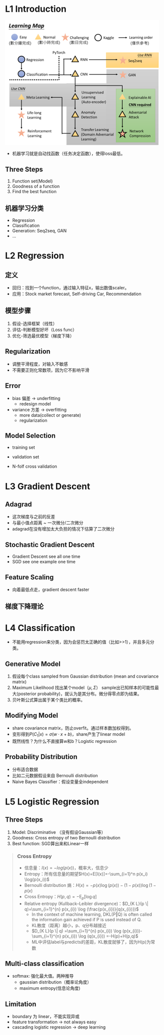 # L1 Introduction

![](./images/HW.png)

- 机器学习就是自动找函数（任务决定函数），使得loss最低。

## Three Steps
1. Function set(Model)
2. Goodness of a function
3. Find the best function

## 机器学习分类
- Regression
- Classification
- Generation: Seq2seq, GAN
- ...

# L2 Regression
## 定义
- 回归：找到一个function，通过输入特征x，输出数值scaler。
- 应用：Stock market forecast, Self-driving Car, Recommendation

## 模型步骤
1. 假设-选择框架（线性）
2. 评估-判断模型好坏（Loss func）
3. 优化-筛选最优模型（梯度下降）

## Regularization
- 调整平滑程度，对输入不敏感
- 不需要正则化常数项，因为它不影响平滑

## Error
- bias 偏差 -> underfitting
  - redesign model
- variance 方差 -> overfitting
  - more data(collect or generate)
  - regularization

## Model Selection
- training set
- validation set

- N-folf cross validation

# L3 Gradient Descent
## Adagrad
- 这次梯度与之前的反差
- 与最小值点距离 ~ 一次微分/二次微分
- adagrad在没有增加太大负担的情况下估算了二次微分

## Stochastic Gradient Descent
- Gradient Descent see all one time
- SGD see one example one time

## Feature Scaling
- 向着最低点走，gradient descent faster

## 梯度下降理论

# L4 Classification
- 不能用regression来分类，因为会惩罚太正确的值（比如>>1），并且多元分类。
  
## Generative Model
1. 假设每个class sampled from Gaussian distribution (mean and covariance matrix)
2. Maximum Likelihood 找出某个model（$\mu, \Sigma$） sample出已知样本的可能性最大(posterior probability)，就认为是其分布。微分得零点即为结果。
3. 贝叶斯公式算出属于某个类比的概率。

## Modifying Model
  - share covariance matrix，防止overfit。通过样本数加权得到。
  - 变形得到$P(C_1|x)=\sigma(w·x + b)$，share产生了linear model
  - 既然线性？为什么不直接算w和b？Logistic regression

## Probability Distribution
  - 分布适合数据
  - 比如二元数据假设来自 Bernoulli distribution
  - Naive Bayes Classifier：假设变量全independent

# L5 Logistic Regression
## Three Steps
1. Model: Discriminative （没有假设Gaussian等）
2. Goodness: Cross entropy of two Bernoulli distribution
3. Best function: SGD算出来和Linear一样

> ### Cross Entropy
> - 信息量：$I(x) = -log(p(x))$，概率大，信息少
> - Entropy：所有信息量的期望$H(x)=E[I(x)]=-\sum_{i=1}^n p(x_i) \log(p(x_i))$
> - Bernoulli distribution 熵：$H(x)=-p(x) \log (p(x))-(1-p(x)) \log (1-p(x)$
> - Cross Entropy：$H(p, q)=-\mathrm{E}_{p}[\log q]$
> - Relative entropy (Kullback–Leibler divergence)：$D_{K L}(p \| q)=\sum_{i=1}^{n} p(x_{i}) \log (\frac{p(x_{i})}{q(x_{i})})$
>   - In the context of machine learning, DKL(P‖Q) is often called the information gain achieved if P is used instead of Q.
>   - KL散度（距离）越小，p、q分布越接近
>   - $D_{K L}(p \| q) =\sum_{i=1}^{n} p(x_{i}) \log (p(x_{i}))-\sum_{i=1}^{n} p(x_{i}) \log (q(x_{i})) =-H(p)+H(p,q)$
>   - ML中评估label与predicts的差距，KL散度就够了，因为H(p)为常数
  

## Multi-class classification
- softmax: 强化最大值。两种推导
  - gaussian distribution（概率论角度）
  - maximum entropy(信息论角度)


## Limitation
- boundary 为 linear，不能实现异或
- feature transformation -> not always easy
- cascading logistic regression -> deep learning